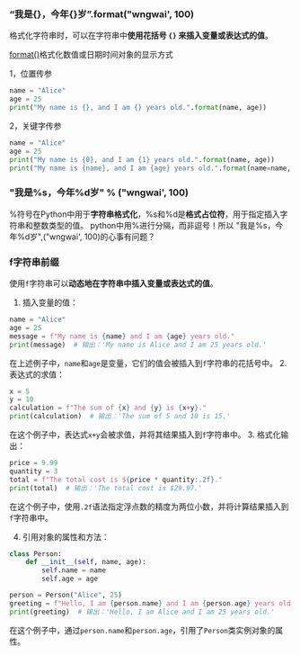 

### “我是{}，今年{}岁”.format("wngwai', 100)
格式化字符串时，可以在字符串中**使用花括号 `{}` 来插入变量或表达式的值**。

[format()](format().md)格式化数值或日期时间对象的显示方式

1，位置传参
```python
name = "Alice"
age = 25
print("My name is {}, and I am {} years old.".format(name, age))
```

2，关键字传参
```python
name = "Alice"
age = 25
print("My name is {0}, and I am {1} years old.".format(name, age))
print("My name is {name}, and I am {age} years old.".format(name=name, age=age))
```

### "我是%s，今年%d岁" % ("wngwai', 100)

%符号在Python中用于**字符串格式化**，%s和%d是**格式占位符**，用于指定插入字符串和整数类型的值。
 python中用%进行分隔，而非逗号！所以 "我是%s，今年%d岁",("wngwai', 100)的心事有问题？

### f字符串前缀
使用`f`字符串可以**动态地在字符串中插入变量或表达式的值**。

1. 插入变量的值：
```python
name = "Alice"
age = 25
message = f"My name is {name} and I am {age} years old."
print(message)  # 输出：'My name is Alice and I am 25 years old.'
```
在上述例子中，`name`和`age`是变量，它们的值会被插入到`f`字符串的花括号中。
2. 表达式的求值：
```python
x = 5
y = 10
calculation = f"The sum of {x} and {y} is {x+y}."
print(calculation)  # 输出：'The sum of 5 and 10 is 15.'
```
在这个例子中，表达式`x+y`会被求值，并将其结果插入到`f`字符串中。
3. 格式化输出：
```python
price = 9.99
quantity = 3
total = f"The total cost is ${price * quantity:.2f}."
print(total)  # 输出：'The total cost is $29.97.'
```
在这个例子中，使用`.2f`语法指定浮点数的精度为两位小数，并将计算结果插入到`f`字符串中。

4. 引用对象的属性和方法：
```python
class Person:
    def __init__(self, name, age):
        self.name = name
        self.age = age

person = Person("Alice", 25)
greeting = f"Hello, I am {person.name} and I am {person.age} years old."
print(greeting)  # 输出：'Hello, I am Alice and I am 25 years old.'
```
在这个例子中，通过`person.name`和`person.age`，引用了`Person`类实例对象的属性。

